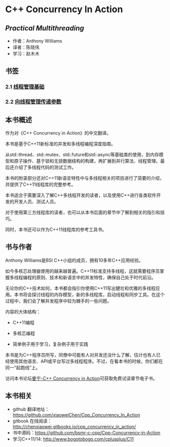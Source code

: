 C++ Concurrency In Action 
=========================
*Practical Multithreading*
-------------------------
- 作者：Anthony Williams
- 译者：陈晓伟
- 学习：赵木木

## 书签
### 2.1 [线程管理基础](https://github.com/MuMuJun97/Cpp_Concurrency_In_Action/blob/master/content/chapter2/2.1-chinese.md)
### 2.2 [向线程管理传递参数](https://github.com/MuMuJun97/Cpp_Concurrency_In_Action/blob/master/content/chapter2/2.2-chinese.md)

## 本书概述

作为对《C++ Concurrency in Action》的中文翻译。

本书是基于C++11新标准的并发和多线程编程深度指南。

从std::thread、std::mutex、std::future和std::async等基础类的使用，到内存模型和原子操作、基于锁和无锁数据结构的构建，再扩展到并行算法、线程管理，最后还介绍了多线程代码的测试工作。

本书的附录部分还对C++11新语言特性中与多线程相关的项目进行了简要的介绍，并提供了C++11线程库的完整参考。

本书适合于需要深入了解C++多线程开发的读者，以及使用C++进行各类软件开发的开发人员、测试人员。

对于使用第三方线程库的读者，也可以从本书后面的章节中了解到相关的指引和技巧。

同时，本书还可以作为C++11线程库的参考工具书。

## 书与作者

Anthony Williams是BSI C++小组的成员，拥有10多年C++应用经验。

如今多核芯处理器使用的越来越普遍。C++11标准支持多线程，这就需要程序员掌握多线程编程的原则、技术和新语言中的并发特性，确保自己处于时代前沿。

无论你的C++技术如何，本书都会指引你使用C++11写出健壮和优雅的多线程应用。本书将会探讨线程的内存模型，新的多线程库，启动线程和同步工具。在这个过程中，我们会了解并发程序中较为棘手的一些问题。

内容的大体结构：

- C++11编程
 
- 多核芯编程

- 简单例子用于学习，复杂例子用于实践

本书是为C++程序员所写，同僚中可能有人对并发还没什么了解，估计也有人已经使用其他语言、API或平台写过多线程程序。不过，在看本书的时候，你们都在同一“起跑线”上。

访问本书论坛[曼宁-C++ Concurrency in Action](http://www.manning.com/williams/)可获取免费试读章节电子书。

## 本书相关

- github 翻译地址：https://github.com/xiaoweiChen/Cpp_Concurrency_In_Action
- gitbook 在线阅读：http://chenxiaowei.gitbooks.io/cpp_concurrency_in_action/
- 书中源码：https://github.com/bsmr-c-cpp/Cpp-Concurrency-in-Action
- 学习C++11/14: http://www.bogotobogo.com/cplusplus/C11
